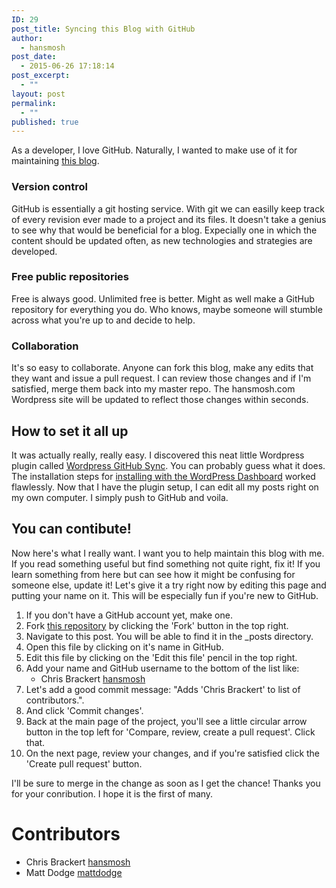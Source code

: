 ```yaml
---
ID: 29
post_title: Syncing this Blog with GitHub
author:
  - hansmosh
post_date:
  - 2015-06-26 17:18:14
post_excerpt:
  - ""
layout: post
permalink:
  - ""
published: true
---
```

As a developer, I love GitHub. Naturally, I wanted to make use of it for maintaining [this blog][1]. 

### Version control

GitHub is essentially a git hosting service. With git we can easilly keep track of every revision ever made to a project and its files. It doesn't take a genius to see why that would be beneficial for a blog. Expecially one in which the content should be updated often, as new technologies and strategies are developed. 

### Free public repositories

Free is always good. Unlimited free is better. Might as well make a GitHub repository for everything you do. Who knows, maybe someone will stumble across what you're up to and decide to help. 

### Collaboration

It's so easy to collaborate. Anyone can fork this blog, make any edits that they want and issue a pull request. I can review those changes and if I'm satisfied, merge them back into my master repo. The hansmosh.com Wordpress site will be updated to reflect those changes within seconds. 

## How to set it all up

It was actually really, really easy. I discovered this neat little Wordpress plugin called [Wordpress GitHub Sync][2]. You can probably guess what it does. The installation steps for [installing with the WordPress Dashboard][3] worked flawlessly. Now that I have the plugin setup, I can edit all my posts right on my own computer. I simply push to GitHub and voila. 

## You can contibute!

Now here's what I really want. I want you to help maintain this blog with me. If you read something useful but find something not quite right, fix it! If you learn something from here but can see how it might be confusing for someone else, update it! Let's give it a try right now by editing this page and putting your name on it. This will be especially fun if you're new to GitHub. 

1.  If you don't have a GitHub account yet, make one.
2.  Fork [this repository][1] by clicking the 'Fork' button in the top right.
3.  Navigate to this post. You will be able to find it in the _posts directory.
4.  Open this file by clicking on it's name in GitHub.
5.  Edit this file by clicking on the 'Edit this file' pencil in the top right.
6.  Add your name and GitHub username to the bottom of the list like: 
    * Chris Brackert [hansmosh][4]
7. Let's add a good commit message: "Adds 'Chris Brackert' to list of contributors.".
8. And click 'Commit changes'.
9. Back at the main page of the project, you'll see a little circular arrow button in the top left for 'Compare, review, create a pull request'. Click that.
10. On the next page, review your changes, and if you're satisfied click the 'Create pull request' button.

I'll be sure to merge in the change as soon as I get the chance! Thanks you for your conribution. I hope it is the first of many. 

# Contributors

* Chris Brackert [hansmosh][4]
* Matt Dodge [mattdodge][5]

 [1]: https://github.com/hansmosh/wp_hansmosh
 [2]: https://github.com/benbalter/wordpress-github-sync
 [3]: https://github.com/benbalter/wordpress-github-sync#using-the-wordpress-dashboard
 [4]: https://github.com/hansmosh
 [5]: https://github.com/mattdodge
